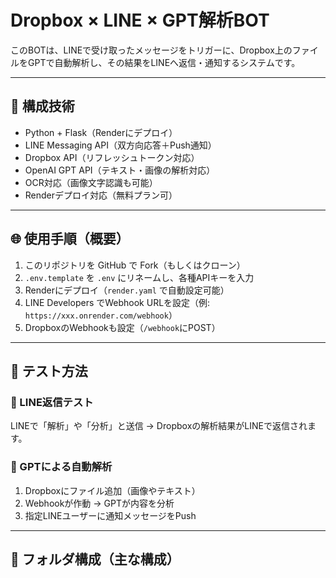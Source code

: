 # Dropbox × LINE × GPT解析BOT

このBOTは、LINEで受け取ったメッセージをトリガーに、Dropbox上のファイルをGPTで自動解析し、その結果をLINEへ返信・通知するシステムです。

---

## 🔧 構成技術

- Python + Flask（Renderにデプロイ）
- LINE Messaging API（双方向応答＋Push通知）
- Dropbox API（リフレッシュトークン対応）
- OpenAI GPT API（テキスト・画像の解析対応）
- OCR対応（画像文字認識も可能）
- Renderデプロイ対応（無料プラン可）

---

## 🌐 使用手順（概要）

1. このリポジトリを GitHub で Fork（もしくはクローン）
2. `.env.template` を `.env` にリネームし、各種APIキーを入力
3. Renderにデプロイ（`render.yaml` で自動設定可能）
4. LINE Developers でWebhook URLを設定（例: `https://xxx.onrender.com/webhook`）
5. DropboxのWebhookも設定（`/webhook`にPOST）

---

## 🧪 テスト方法

### 🔁 LINE返信テスト

LINEで「解析」や「分析」と送信 → Dropboxの解析結果がLINEで返信されます。

### 🧠 GPTによる自動解析

1. Dropboxにファイル追加（画像やテキスト）
2. Webhookが作動 → GPTが内容を分析
3. 指定LINEユーザーに通知メッセージをPush

---

## 📁 フォルダ構成（主な構成）